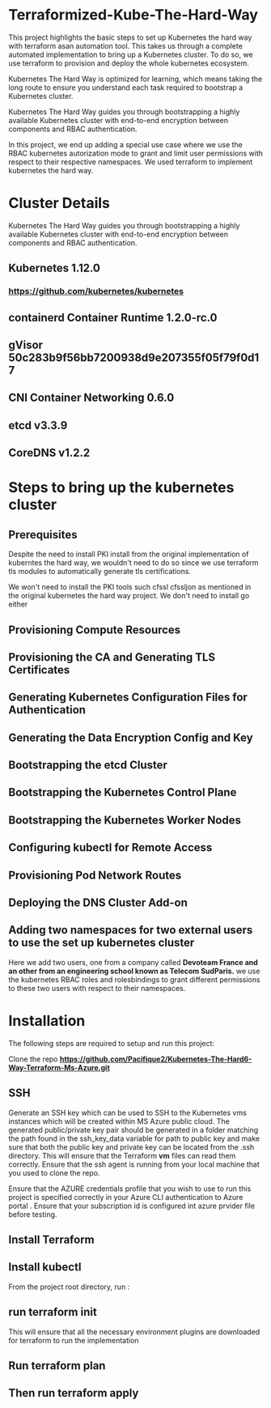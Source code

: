 # Terraformized-Kube-The-Hard-Way

This project highlights the basic steps to set up Kubernetes the hard way with terraform asan automation tool. This takes us through a complete automated implementation  to bring up a Kubernetes cluster. To do so, we use terraform to provision and deploy the whole kubernetes ecosystem.

Kubernetes The Hard Way is optimized for learning, which means taking the long route to ensure you understand each task required to bootstrap a Kubernetes cluster.

Kubernetes The Hard Way guides you through bootstrapping a highly available Kubernetes cluster with end-to-end encryption between components and RBAC authentication.

In this project, we end up adding a special use case where we use the RBAC kubernetes autorization mode to grant and limit user permissions with respect to their respective namespaces. We used  terraform to implement kubernetes the hard way.

# Cluster Details

Kubernetes The Hard Way guides you through bootstrapping a highly available Kubernetes cluster with end-to-end encryption between components and RBAC authentication.

 ## Kubernetes 1.12.0  
 ### https://github.com/kubernetes/kubernetes

## containerd Container Runtime 1.2.0-rc.0
## gVisor 50c283b9f56bb7200938d9e207355f05f79f0d17
## CNI Container Networking 0.6.0
## etcd v3.3.9
## CoreDNS v1.2.2

# Steps to bring up the kubernetes cluster

## Prerequisites
Despite the need to install PKI install from the original implementation of kuberntes the hard way, we wouldn't need to do so since we use terraform tls modules to automatically generate tls certifications.

We won't need to install the PKI tools such cfssl cfssljon as mentioned in the original kubernetes the hard way project.
We don't need to install go either

## Provisioning Compute Resources
## Provisioning the CA and Generating TLS Certificates
## Generating Kubernetes Configuration Files for Authentication
## Generating the Data Encryption Config and Key
## Bootstrapping the etcd Cluster
## Bootstrapping the Kubernetes Control Plane
## Bootstrapping the Kubernetes Worker Nodes
## Configuring kubectl for Remote Access
## Provisioning Pod Network Routes
## Deploying the DNS Cluster Add-on
## Adding two namespaces for two external users to use the set up kubernetes cluster
  Here we add two users, one from a company called **Devoteam France and an other from an engineering school known as Telecom SudParis.**
we use the kubernetes RBAC roles and rolesbindings to grant different permissions to these two users with respect to their namespaces.



# Installation
The following steps are required to setup and run this project:

Clone the repo  **https://github.com/Pacifique2/Kubernetes-The-Hard6-Way-Terraform-Ms-Azure.git**
## SSH
Generate an SSH key which can be used to SSH to the Kubernetes vms instances which will be created within MS Azure public cloud. The generated public/private key pair should be generated in a folder matching the path found in the ssh_key_data variable for path to public key and make sure that both the public key and private key can be located from the .ssh directory. This will ensure that the Terraform **vm** files can read them correctly. Ensure that the ssh agent is running from your local machine that you used to clone the repo.

Ensure that the AZURE credentials profile that you wish to use to run this project is specified correctly in your Azure CLI authentication to Azure portal . Ensure that your subscription id is configured  int azure prvider file before testing. 

## Install Terraform 
## Install kubectl
From the project root directory, run :
## run terraform init
 This will ensure that all the necessary environment plugins are downloaded for terraform to run the implementation
## Run terraform plan
## Then run terraform apply 
 


